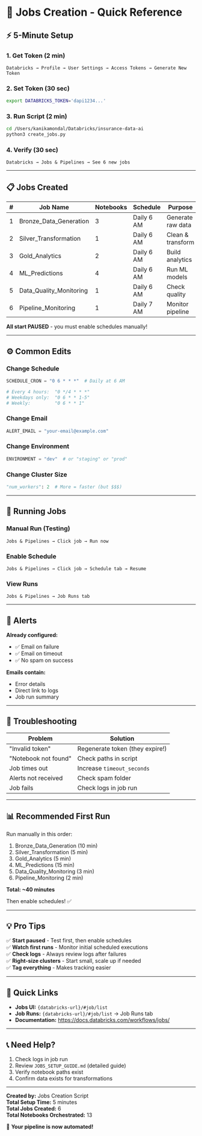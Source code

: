 # 🚀 Jobs Creation - Quick Reference

## ⚡ **5-Minute Setup**

### **1. Get Token (2 min)**
```
Databricks → Profile → User Settings → Access Tokens → Generate New Token
```

### **2. Set Token (30 sec)**
```bash
export DATABRICKS_TOKEN='dapi1234...'
```

### **3. Run Script (2 min)**
```bash
cd /Users/kanikamondal/Databricks/insurance-data-ai
python3 create_jobs.py
```

### **4. Verify (30 sec)**
```
Databricks → Jobs & Pipelines → See 6 new jobs
```

---

## 📋 **Jobs Created**

| # | Job Name | Notebooks | Schedule | Purpose |
|---|----------|-----------|----------|---------|
| 1 | Bronze_Data_Generation | 3 | Daily 6 AM | Generate raw data |
| 2 | Silver_Transformation | 1 | Daily 6 AM | Clean & transform |
| 3 | Gold_Analytics | 2 | Daily 6 AM | Build analytics |
| 4 | ML_Predictions | 4 | Daily 6 AM | Run ML models |
| 5 | Data_Quality_Monitoring | 1 | Daily 6 AM | Check quality |
| 6 | Pipeline_Monitoring | 1 | Daily 7 AM | Monitor pipeline |

**All start PAUSED** - you must enable schedules manually!

---

## ⚙️ **Common Edits**

### **Change Schedule**
```python
SCHEDULE_CRON = "0 6 * * *"  # Daily at 6 AM

# Every 4 hours:  "0 */4 * * *"
# Weekdays only:  "0 6 * * 1-5"
# Weekly:         "0 6 * * 1"
```

### **Change Email**
```python
ALERT_EMAIL = "your-email@example.com"
```

### **Change Environment**
```python
ENVIRONMENT = "dev"  # or "staging" or "prod"
```

### **Change Cluster Size**
```python
"num_workers": 2  # More = faster (but $$$)
```

---

## 🚀 **Running Jobs**

### **Manual Run (Testing)**
```
Jobs & Pipelines → Click job → Run now
```

### **Enable Schedule**
```
Jobs & Pipelines → Click job → Schedule tab → Resume
```

### **View Runs**
```
Jobs & Pipelines → Job Runs tab
```

---

## 🚨 **Alerts**

**Already configured:**
- ✅ Email on failure
- ✅ Email on timeout
- ✅ No spam on success

**Emails contain:**
- Error details
- Direct link to logs
- Job run summary

---

## 🔧 **Troubleshooting**

| Problem | Solution |
|---------|----------|
| "Invalid token" | Regenerate token (they expire!) |
| "Notebook not found" | Check paths in script |
| Job times out | Increase `timeout_seconds` |
| Alerts not received | Check spam folder |
| Job fails | Check logs in job run |

---

## 📊 **Recommended First Run**

Run manually in this order:
1. Bronze_Data_Generation (10 min)
2. Silver_Transformation (5 min)
3. Gold_Analytics (5 min)
4. ML_Predictions (15 min)
5. Data_Quality_Monitoring (3 min)
6. Pipeline_Monitoring (2 min)

**Total: ~40 minutes**

Then enable schedules! ✅

---

## 💡 **Pro Tips**

✅ **Start paused** - Test first, then enable schedules  
✅ **Watch first runs** - Monitor initial scheduled executions  
✅ **Check logs** - Always review logs after failures  
✅ **Right-size clusters** - Start small, scale up if needed  
✅ **Tag everything** - Makes tracking easier  

---

## 🔗 **Quick Links**

- **Jobs UI:** `{databricks-url}/#job/list`
- **Job Runs:** `{databricks-url}/#job/list` → Job Runs tab
- **Documentation:** https://docs.databricks.com/workflows/jobs/

---

## 📞 **Need Help?**

1. Check logs in job run
2. Review `JOBS_SETUP_GUIDE.md` (detailed guide)
3. Verify notebook paths exist
4. Confirm data exists for transformations

---

**Created by:** Jobs Creation Script  
**Total Setup Time:** 5 minutes  
**Total Jobs Created:** 6  
**Total Notebooks Orchestrated:** 13  

🎉 **Your pipeline is now automated!**


